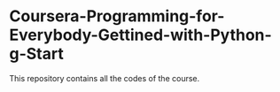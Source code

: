 # Coursera-Programming-for-Everybody-Gettined-with-Python-g-Start
This repository contains all the codes of the course.
